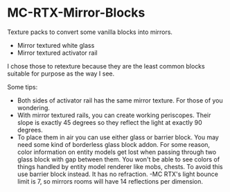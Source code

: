 # MC-RTX-Mirror-Blocks
Texture packs to convert some vanilla blocks into mirrors.

- Mirror textured white glass
- Mirror textured activator rail

I chose those to retexture because they are the least common blocks suitable for purpose as the way I see.

Some tips:
- Both sides of activator rail has the same mirror texture. For those of you wondering.
- With mirror textured rails, you can create working periscopes. Their slope is exactly 45 degrees so they reflect the light at exactly 90 degrees.
- To place them in air you can use either glass or barrier block. You may need some kind of borderless glass block addon. For some reason, color information on entity models get lost when passing through two glass block with gap between them. You won't be able to see colors of things handled by entity model renderer like mobs, chests. To avoid this use barrier block instead. It has no refraction.
-MC RTX's light bounce limit is 7, so mirrors rooms will have 14 reflections per dimension.
